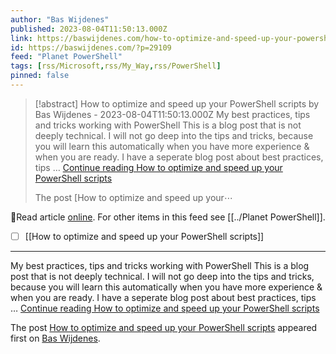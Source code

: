 ```yaml
---
author: "Bas Wijdenes"
published: 2023-08-04T11:50:13.000Z
link: https://baswijdenes.com/how-to-optimize-and-speed-up-your-powershell-scripts/
id: https://baswijdenes.com/?p=29109
feed: "Planet PowerShell"
tags: [rss/Microsoft,rss/My_Way,rss/PowerShell]
pinned: false
---
```

> [!abstract] How to optimize and speed up your PowerShell scripts by Bas Wijdenes - 2023-08-04T11:50:13.000Z
> My best practices, tips and tricks working with PowerShell This is a blog post that is not deeply technical. I will not go deep into the tips and tricks, because you will learn this automatically when you have more experience & when you are ready. I have a seperate blog post about best practices, tips … [Continue reading How to optimize and speed up your PowerShell scripts](https://baswijdenes.com/how-to-optimize-and-speed-up-your-powershell-scripts/)
> 
> The post [How to optimize and speed up your⋯

🔗Read article [online](https://baswijdenes.com/how-to-optimize-and-speed-up-your-powershell-scripts/). For other items in this feed see [[../Planet PowerShell]].

- [ ] [[How to optimize and speed up your PowerShell scripts]]
- - -
My best practices, tips and tricks working with PowerShell This is a blog post that is not deeply technical. I will not go deep into the tips and tricks, because you will learn this automatically when you have more experience & when you are ready. I have a seperate blog post about best practices, tips … [Continue reading How to optimize and speed up your PowerShell scripts](https://baswijdenes.com/how-to-optimize-and-speed-up-your-powershell-scripts/)

The post [How to optimize and speed up your PowerShell scripts](https://baswijdenes.com/how-to-optimize-and-speed-up-your-powershell-scripts/) appeared first on [Bas Wijdenes](https://baswijdenes.com).
